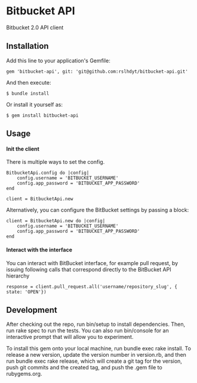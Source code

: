 # Bitbucket API
Bitbucket 2.0 API client

## Installation
Add this line to your application's Gemfile:

```
gem 'bitbucket-api', git: 'git@github.com:rslhdyt/bitbucket-api.git'
```

And then execute:

```
$ bundle install
```

Or install it yourself as:

```
$ gem install bitbucket-api
```

## Usage

#### Init the client

There is multiple ways to set the config.

```
BitbucketApi.config do |config|
    config.username = 'BITBUCKET_USERNAME'
    config.app_password = 'BITBUCKET_APP_PASSWORD'
end

client = BitbucketApi.new
```

Alternatively, you can configure the BitBucket settings by passing a block:

```
client = BitbucketApi.new do |config|
    config.username = 'BITBUCKET_USERNAME'
    config.app_password = 'BITBUCKET_APP_PASSWORD'
end
```

#### Interact with the interface

You can interact with BitBucket interface, for example pull request, by issuing following calls that correspond directly to the BitBucket API hierarchy

```
response = client.pull_request.all('username/repository_slug', { state: 'OPEN'})
```

## Development
After checking out the repo, run bin/setup to install dependencies. Then, run rake spec to run the tests. You can also run bin/console for an interactive prompt that will allow you to experiment.

To install this gem onto your local machine, run bundle exec rake install. To release a new version, update the version number in version.rb, and then run bundle exec rake release, which will create a git tag for the version, push git commits and the created tag, and push the .gem file to rubygems.org.